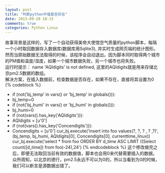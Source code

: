 ```yaml
---
layout: post
title: "判断python中值是否存在"
date: 2013-09-28 18:15
comments: true
categories: Python Linux
---
```

故事背景是这样的，写了一个自动获得美帝大使馆空气质量的python脚本，每隔一个小时取回数据存入数据库(数据库用Sqlite3), 并实时生成网页端的统计图形。然而当原始数据无法取得的时候，该程序会自动退出。因为脚本同时取得两个城市的PM值和温度/湿度，如果一个城市数据失败，另一个城市也将失败。    
运行时提示： name 'AQIdigits' is not defined, 这里的AQIdigits就是用来存储北京pm2.5数据的数组。   
解决方案，在插入数据前，检查数据是否存在，如果不存在，直接将其设置为0
{% codeblock %}
+  if (not('bj_temp' in vars() or 'bj_temp' in globals())):
+    bj_temp=0
+  if (not('bj_humi' in vars() or 'bj_humi' in globals())):
+    bj_humi=0
+  if (not(vars().has_key('AQIdigits'))):
+    AQIdigits = [u'0']
+  if (not(vars().has_key('Concendigits'))):
+    Concendigits = [u'0']
   cur_bj.execute('insert into foo values(?, ?, ? , ? ,?)', (bj_temp, bj_humi, AQIdigits[0], Concendigits[0], currenttime_linux))
   cur_bj.execute('select * from foo ORDER BY d_time ASC LIMIT ((Select count([d_time]) from foo)-24),24')
{% endcodeblock %}
这个修改做完之后，即便无法取回当前有效的数据值，脚本也会用0来代替需要插入的数据。众所周知，以北京的德行，pm2.5永远不可以为0的，所以当看到为0的时候，我们可以断言是源数据出错了。
